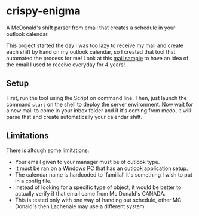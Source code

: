 # crispy-enigma
A McDonald's shift parser from email that creates a schedule in your outlook calendar.

This project started the day I was too lazy to receive my mail and create each shift by hand on my outlook calendar, so I created that tool that automated the process for me! Look at this [mail sample](SampleMail.txt) to have an idea of the email I used to receive everyday for 4 years!

## Setup
First, run the tool using the Script on command line. Then, just launch the command `start` on the shell to deploy the server environment. Now wait for a new mail to come in your inbox folder and if it's coming from mcdo, it will parse that and create automatically your calendar shift.


## Limitations
There is altough some limitations:
 - Your email given to your manager must be of outlook type.
 - It must be ran on a Windows PC that has an outlook application setup.
 - The calendar name is hardcoded to 'familial' it's something I wish to put in a config file.
 - Instead of looking for a specific type of object, it would be better to actually verify if that email came from Mc Donald's CANADA.
 - This is tested only with one way of handing out schedule, other MC Donald's then Lachenaie may use a different system.

